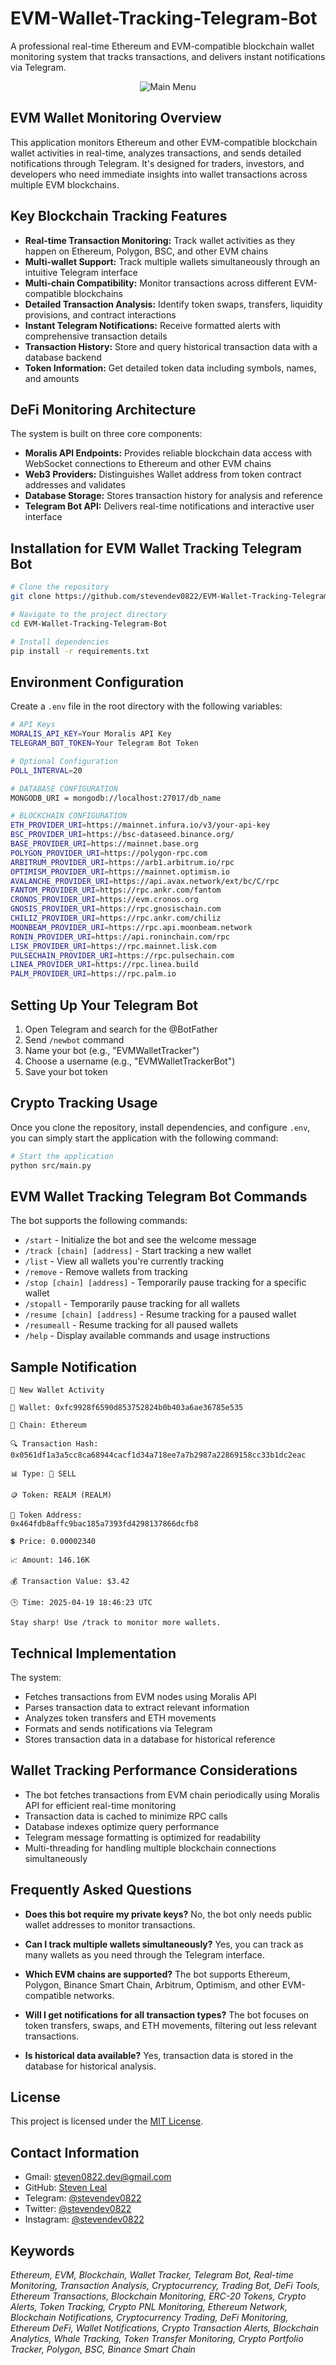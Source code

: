 # EVM-Wallet-Tracking-Telegram-Bot

A professional real-time Ethereum and EVM-compatible blockchain wallet monitoring system that tracks transactions, and delivers instant notifications via Telegram.

<p align="center">
  <img src="https://github.com/stevendev0822/EVM-Wallet-Tracking-Telegram-Bot-Portfolio/blob/main/EVM%20Wallet%20Tracking%20Bot.gif" alt="Main Menu">
</p>

## EVM Wallet Monitoring Overview

This application monitors Ethereum and other EVM-compatible blockchain wallet activities in real-time, analyzes transactions, and sends detailed notifications through Telegram. It's designed for traders, investors, and developers who need immediate insights into wallet transactions across multiple EVM blockchains.

## Key Blockchain Tracking Features

- **Real-time Transaction Monitoring:** Track wallet activities as they happen on Ethereum, Polygon, BSC, and other EVM chains
- **Multi-wallet Support:** Track multiple wallets simultaneously through an intuitive Telegram interface
- **Multi-chain Compatibility:** Monitor transactions across different EVM-compatible blockchains
- **Detailed Transaction Analysis:** Identify token swaps, transfers, liquidity provisions, and contract interactions
- **Instant Telegram Notifications:** Receive formatted alerts with comprehensive transaction details
- **Transaction History:** Store and query historical transaction data with a database backend
- **Token Information:** Get detailed token data including symbols, names, and amounts

## DeFi Monitoring Architecture

The system is built on three core components:
- **Moralis API Endpoints:** Provides reliable blockchain data access with WebSocket connections to Ethereum and other EVM chains
- **Web3 Providers:** Distinguishes Wallet address from token contract addresses and validates 
- **Database Storage:** Stores transaction history for analysis and reference
- **Telegram Bot API:** Delivers real-time notifications and interactive user interface

## Installation for EVM Wallet Tracking Telegram Bot

```bash
# Clone the repository
git clone https://github.com/stevendev0822/EVM-Wallet-Tracking-Telegram-Bot.git

# Navigate to the project directory
cd EVM-Wallet-Tracking-Telegram-Bot

# Install dependencies
pip install -r requirements.txt
```

## Environment Configuration

Create a `.env` file in the root directory with the following variables:

```bash
# API Keys
MORALIS_API_KEY=Your Moralis API Key
TELEGRAM_BOT_TOKEN=Your Telegram Bot Token

# Optional Configuration
POLL_INTERVAL=20

# DATABASE CONFIGURATION
MONGODB_URI = mongodb://localhost:27017/db_name

# BLOCKCHAIN CONFIGURATION
ETH_PROVIDER_URI=https://mainnet.infura.io/v3/your-api-key
BSC_PROVIDER_URI=https://bsc-dataseed.binance.org/
BASE_PROVIDER_URI=https://mainnet.base.org
POLYGON_PROVIDER_URI=https://polygon-rpc.com
ARBITRUM_PROVIDER_URI=https://arb1.arbitrum.io/rpc
OPTIMISM_PROVIDER_URI=https://mainnet.optimism.io
AVALANCHE_PROVIDER_URI=https://api.avax.network/ext/bc/C/rpc
FANTOM_PROVIDER_URI=https://rpc.ankr.com/fantom
CRONOS_PROVIDER_URI=https://evm.cronos.org
GNOSIS_PROVIDER_URI=https://rpc.gnosischain.com
CHILIZ_PROVIDER_URI=https://rpc.ankr.com/chiliz
MOONBEAM_PROVIDER_URI=https://rpc.api.moonbeam.network
RONIN_PROVIDER_URI=https://api.roninchain.com/rpc
LISK_PROVIDER_URI=https://rpc.mainnet.lisk.com
PULSECHAIN_PROVIDER_URI=https://rpc.pulsechain.com
LINEA_PROVIDER_URI=https://rpc.linea.build
PALM_PROVIDER_URI=https://rpc.palm.io
```

## Setting Up Your Telegram Bot

1. Open Telegram and search for the @BotFather
2. Send `/newbot` command
3. Name your bot (e.g., "EVMWalletTracker")
4. Choose a username (e.g., "EVMWalletTrackerBot")
5. Save your bot token

## Crypto Tracking Usage

Once you clone the repository, install dependencies, and configure `.env`, you can simply start the application with the following command:

```bash
# Start the application
python src/main.py
```

## EVM Wallet Tracking Telegram Bot Commands

The bot supports the following commands:
- `/start` - Initialize the bot and see the welcome message
- `/track [chain] [address]` - Start tracking a new wallet
- `/list` - View all wallets you're currently tracking
- `/remove` - Remove wallets from tracking
- `/stop [chain] [address]` - Temporarily pause tracking for a specific wallet
- `/stopall` - Temporarily pause tracking for all wallets
- `/resume [chain] [address]` - Resume tracking for a paused wallet
- `/resumeall` - Resume tracking for all paused wallets 
- `/help` - Display available commands and usage instructions


## Sample Notification

```
🔔 New Wallet Activity

👛 Wallet: 0xfc9928f6590d853752824b0b403a6ae36785e535

🔗 Chain: Ethereum

🔍 Transaction Hash:
0x0561df1a3a5cc8ca68944cacf1d34a718ee7a7b2987a22869158cc33b1dc2eac

📊 Type: 🔴 SELL

🪙 Token: REALM (REALM)

📝 Token Address:
0x464fdb8affc9bac185a7393fd4298137866dcfb8

💲 Price: 0.00002340

📈 Amount: 146.16K

💰 Transaction Value: $3.42

🕒 Time: 2025-04-19 18:46:23 UTC

Stay sharp! Use /track to monitor more wallets.
```

## Technical Implementation

The system:
- Fetches transactions from EVM nodes using Moralis API
- Parses transaction data to extract relevant information
- Analyzes token transfers and ETH movements
- Formats and sends notifications via Telegram
- Stores transaction data in a database for historical reference

## Wallet Tracking Performance Considerations

- The bot fetches transactions from EVM chain periodically using Moralis API for efficient real-time monitoring
- Transaction data is cached to minimize RPC calls
- Database indexes optimize query performance
- Telegram message formatting is optimized for readability
- Multi-threading for handling multiple blockchain connections simultaneously

## Frequently Asked Questions

- **Does this bot require my private keys?**
  No, the bot only needs public wallet addresses to monitor transactions.

- **Can I track multiple wallets simultaneously?**
  Yes, you can track as many wallets as you need through the Telegram interface.

- **Which EVM chains are supported?**
  The bot supports Ethereum, Polygon, Binance Smart Chain, Arbitrum, Optimism, and other EVM-compatible networks.

- **Will I get notifications for all transaction types?**
  The bot focuses on token transfers, swaps, and ETH movements, filtering out less relevant transactions.

- **Is historical data available?**
  Yes, transaction data is stored in the database for historical analysis.

## License

This project is licensed under the [MIT License](./LICENSE).

## Contact Information

- Gmail: [steven0822.dev@gmail.com](mailto:steven0822.dev@gmail.com)
- GitHub: [Steven Leal](https://github.com/stevendev0822)
- Telegram: [@stevendev0822](https://t.me/stevendev0822)
- Twitter: [@stevendev0822](https://twitter.com/stevendev0822)
- Instagram: [@stevendev0822](https://www.instagram.com/stevendev0822/)

## Keywords

*Ethereum, EVM, Blockchain, Wallet Tracker, Telegram Bot, Real-time Monitoring, Transaction Analysis, Cryptocurrency, Trading Bot, DeFi Tools, Ethereum Transactions, Blockchain Monitoring, ERC-20 Tokens, Crypto Alerts, Token Tracking, Crypto PNL Monitoring, Ethereum Network, Blockchain Notifications, Cryptocurrency Trading, DeFi Monitoring, Ethereum DeFi, Wallet Notifications, Crypto Transaction Alerts, Blockchain Analytics, Whale Tracking, Token Transfer Monitoring, Crypto Portfolio Tracker, Polygon, BSC, Binance Smart Chain*
